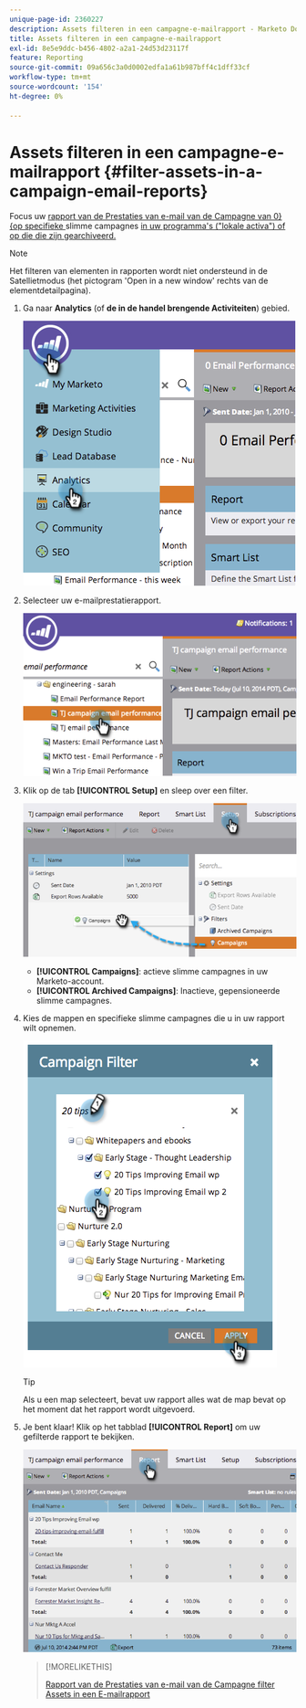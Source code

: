 ```yaml
---
unique-page-id: 2360227
description: Assets filteren in een campagne-e-mailrapport - Marketo Docs - Productdocumentatie
title: Assets filteren in een campagne-e-mailrapport
exl-id: 8e5e9ddc-b456-4802-a2a1-24d53d23117f
feature: Reporting
source-git-commit: 09a656c3a0d0002edfa1a61b987bff4c1dff33cf
workflow-type: tm+mt
source-wordcount: '154'
ht-degree: 0%

---
```


# Assets filteren in een campagne-e-mailrapport {#filter-assets-in-a-campaign-email-reports}

Focus uw [ rapport van de Prestaties van e-mail van de Campagne van 0} {op specifieke ](/help/marketo/product-docs/reporting/basic-reporting/report-types/campaign-email-performance-report.md) slimme campagnes [ in uw programma&#39;s (&quot;lokale activa&quot;) of op die die zijn gearchiveerd.](/help/marketo/product-docs/core-marketo-concepts/smart-campaigns/creating-a-smart-campaign/understanding-batch-and-trigger-smart-campaigns.md)

>[!NOTE]
>
>Het filteren van elementen in rapporten wordt niet ondersteund in de Satellietmodus (het pictogram &#39;Open in a new window&#39; rechts van de elementdetailpagina).

1. Ga naar **Analytics** (of **de in de handel brengende Activiteiten**) gebied.

   ![](assets/image2014-9-16-15-3a57-3a27.png)

1. Selecteer uw e-mailprestatierapport.

   ![](assets/image2014-9-16-15-3a57-3a31.png)

1. Klik op de tab **[!UICONTROL Setup]** en sleep over een filter.

   ![](assets/image2014-9-16-15-3a57-3a35.png)

   * **[!UICONTROL Campaigns]**: actieve slimme campagnes in uw Marketo-account.
   * **[!UICONTROL Archived Campaigns]**: Inactieve, gepensioneerde slimme campagnes.

1. Kies de mappen en specifieke slimme campagnes die u in uw rapport wilt opnemen.

   ![](assets/image2014-9-16-15-3a57-3a38.png)

   >[!TIP]
   >
   >Als u een map selecteert, bevat uw rapport alles wat de map bevat op het moment dat het rapport wordt uitgevoerd.

1. Je bent klaar! Klik op het tabblad **[!UICONTROL Report]** om uw gefilterde rapport te bekijken.

   ![](assets/image2014-9-16-15-3a58-3a10.png)

   >[!MORELIKETHIS]
   >
   >[ Rapport van de Prestaties van e-mail van de Campagne ](/help/marketo/product-docs/reporting/basic-reporting/report-types/campaign-email-performance-report.md)
   >[ filter Assets in een E-mailrapport ](/help/marketo/product-docs/reporting/basic-reporting/report-activity/filter-assets-in-an-email-report.md)
